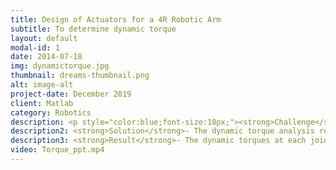 ```yaml
---
title: Design of Actuators for a 4R Robotic Arm
subtitle: To determine dynamic torque
layout: default
modal-id: 1
date: 2014-07-18
img: dynamictorque.jpg
thumbnail: dreams-thumbnail.png
alt: image-alt
project-date: December 2019
client: Matlab
category: Robotics
description: <p style="color:blue;font-size:18px;"><strong>Challenge</strong>- To determine the dynamic torques required for the motors in a wheelchair mounted 4R robotic arm.</p> 
description2: <strong>Solution</strong>- The dynamic torque analysis requires a much deeper understanding of the various robotics concepts such as forward and inverse kinematics, velocities and static forces, trajectory generation, etc. This makes our desired results to be lot complicated if performed by hand. So, I used the MATLAB’s Robotic System Toolbox(RST) to perform this analysis.
description3: <strong>Result</strong>- The dynamic torques at each joint of the manipulator were determined using the MATLAB’s RST for the desired positions based upon the application.
video: Torque_ppt.mp4
---
```

